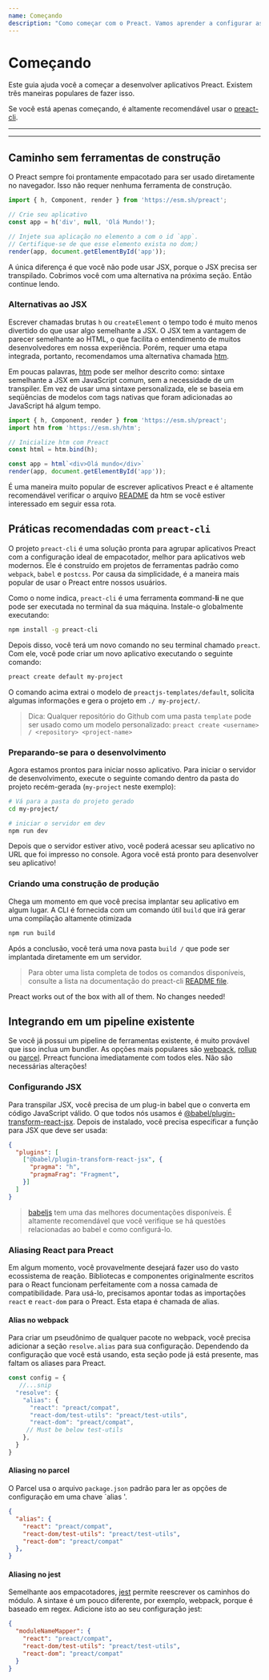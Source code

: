 ```yaml
---
name: Começando
description: "Como começar com o Preact. Vamos aprender a configurar as ferramentas (se houver) e começar a escrever um aplicativo."
---
```


# Começando

Este guia ajuda você a começar a desenvolver aplicativos Preact. Existem três maneiras populares de fazer isso.

Se você está apenas começando, é altamente recomendável usar o [preact-cli](#best-practices-powered-with-preact-cli).

---

<div><toc></toc></div>

---

## Caminho sem ferramentas de construção

O Preact sempre foi prontamente empacotado para ser usado diretamente no navegador. Isso não requer nenhuma ferramenta de construção.

```js
import { h, Component, render } from 'https://esm.sh/preact';

// Crie seu aplicativo
const app = h('div', null, 'Olá Mundo!');

// Injete sua aplicação no elemento a com o id `app`.
// Certifique-se de que esse elemento exista no dom;)
render(app, document.getElementById('app'));
```

A única diferença é que você não pode usar JSX, porque o JSX precisa ser transpilado. Cobrimos você com uma alternativa na próxima seção. Então continue lendo.

### Alternativas ao JSX

Escrever chamadas brutas `h` ou `createElement` o tempo todo é muito menos divertido do que usar algo semelhante a JSX. O JSX tem a vantagem de parecer semelhante ao HTML, o que facilita o entendimento de muitos desenvolvedores em nossa experiência. Porém, requer uma etapa integrada, portanto, recomendamos uma alternativa chamada [htm].

Em poucas palavras, [htm] pode ser melhor descrito como: sintaxe semelhante a JSX em JavaScript comum, sem a necessidade de um transpiler. Em vez de usar uma sintaxe personalizada, ele se baseia em seqüências de modelos com tags nativas que foram adicionadas ao JavaScript há algum tempo.

```js
import { h, Component, render } from 'https://esm.sh/preact';
import htm from 'https://esm.sh/htm';

// Inicialize htm com Preact
const html = htm.bind(h);

const app = html`<div>Olá mundo</div>`
render(app, document.getElementById('app'));
```

É uma maneira muito popular de escrever aplicativos Preact e é altamente recomendável verificar o arquivo [README][htm] da htm se você estiver interessado em seguir essa rota.

## Práticas recomendadas com `preact-cli`

O projeto `preact-cli` é uma solução pronta para agrupar aplicativos Preact com a configuração ideal de empacotador, melhor para aplicativos web modernos. Ele é construído em projetos de ferramentas padrão como `webpack`, `babel` e `postcss`. Por causa da simplicidade, é a maneira mais popular de usar o Preact entre nossos usuários.

Como o nome indica, `preact-cli` é uma ferramenta **c**ommand-**li** ne que pode ser executada no terminal da sua máquina. Instale-o globalmente executando:

```bash
npm install -g preact-cli
```

Depois disso, você terá um novo comando no seu terminal chamado `preact`. Com ele, você pode criar um novo aplicativo executando o seguinte comando:

```bash
preact create default my-project
```

O comando acima extrai o modelo de `preactjs-templates/default`, solicita algumas informações e gera o projeto em `./ my-project/`.

> Dica: Qualquer repositório do Github com uma pasta `template` pode ser usado como um modelo personalizado: `preact create <username> / <repository> <project-name>`


### Preparando-se para o desenvolvimento

Agora estamos prontos para iniciar nosso aplicativo. Para iniciar o servidor de desenvolvimento, execute o seguinte comando dentro da pasta do projeto recém-gerada (`my-project` neste exemplo):

```bash
# Vá para a pasta do projeto gerado
cd my-project/

# iniciar o servidor em dev
npm run dev
```

Depois que o servidor estiver ativo, você poderá acessar seu aplicativo no URL que foi impresso no console. Agora você está pronto para desenvolver seu aplicativo!

### Criando uma construção de produção

Chega um momento em que você precisa implantar seu aplicativo em algum lugar. A CLI é fornecida com um comando útil `build` que irá gerar uma compilação altamente otimizada

```bash
npm run build
```

Após a conclusão, você terá uma nova pasta `build /` que pode ser implantada diretamente em um servidor.

> Para obter uma lista completa de todos os comandos disponíveis, consulte a lista na documentação do preact-cli [README file](https://github.com/preactjs/preact-cli#cli-options).

Preact works out of the box with all of them. No changes needed!

## Integrando em um pipeline existente

Se você já possui um pipeline de ferramentas existente, é muito provável que isso inclua um bundler. As opções mais populares são [webpack](https://webpack.js.org/), [rollup](https://rollupjs.org) ou [parcel](https://parceljs.org/). Prreact funciona imediatamente com todos eles. Não são necessárias alterações!

### Configurando JSX

Para transpilar JSX, você precisa de um plug-in babel que o converta em código JavaScript válido. O que todos nós usamos é [@babel/plugin-transform-react-jsx](https://babeljs.io/docs/en/babel-plugin-transform-react-jsx). Depois de instalado, você precisa especificar a função para JSX que deve ser usada:

```json
{
  "plugins": [
    ["@babel/plugin-transform-react-jsx", {
      "pragma": "h",
      "pragmaFrag": "Fragment",
    }]
  ]
}
```

> [babeljs](https://babeljs.io/) tem uma das melhores documentações disponíveis. É altamente recomendável que você verifique se há questões relacionadas ao babel e como configurá-lo.

### Aliasing React para Preact

Em algum momento, você provavelmente desejará fazer uso do vasto ecossistema de reação. Bibliotecas e componentes originalmente escritos para o React funcionam perfeitamente com a nossa camada de compatibilidade. Para usá-lo, precisamos apontar todas as importações `react` e `react-dom` para o Preact. Esta etapa é chamada de alias.

#### Alias no webpack

Para criar um pseudônimo de qualquer pacote no webpack, você precisa adicionar a seção `resolve.alias`
para sua configuração. Dependendo da configuração que você está usando, esta seção pode
já está presente, mas faltam os aliases para Preact.

```js
const config = {
   //...snip
  "resolve": {
    "alias": {
      "react": "preact/compat",
      "react-dom/test-utils": "preact/test-utils",
      "react-dom": "preact/compat",
     // Must be below test-utils
    },
  }
}
```

#### Aliasing no parcel

O Parcel usa o arquivo `package.json` padrão para ler as opções de configuração em
uma chave `alias '.

```json
{
  "alias": {
    "react": "preact/compat",
    "react-dom/test-utils": "preact/test-utils",
    "react-dom": "preact/compat"
  },
}
```

#### Aliasing no jest

Semelhante aos empacotadores, [jest](https://jestjs.io/) permite reescrever os caminhos do módulo. A sintaxe é um pouco
diferente, por exemplo, webpack, porque é baseado em regex. Adicione isto ao seu
configuração jest:

```json
{
  "moduleNameMapper": {
    "react": "preact/compat",
    "react-dom/test-utils": "preact/test-utils",
    "react-dom": "preact/compat"
  }
}
```

[htm]: https://github.com/developit/htm
